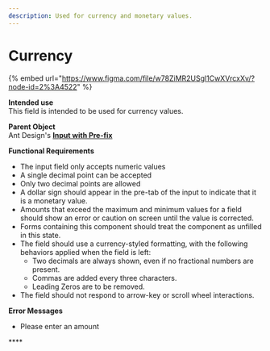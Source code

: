 ```yaml
---
description: Used for currency and monetary values.
---
```


# Currency

{% embed url="https://www.figma.com/file/w78ZiMR2USgl1CwXVrcxXv/?node-id=2%3A4522" %}

**Intended use**  
This field is intended to be used for currency values.

**Parent Object**  
Ant Design's [**Input with Pre-fix**](https://ant.design/components/input/)

**Functional Requirements**

* The input field only accepts numeric values
*  A single decimal point can be accepted 
* Only two decimal points are allowed
* A dollar sign should appear in the pre-tab of the input to indicate that it is a monetary value.
* Amounts that exceed the maximum and minimum values for a field should show an error or caution on screen until the value is corrected.
*  Forms containing this component should treat the component as unfilled in this state.
* The field should use a currency-styled formatting, with the following behaviors applied when the field is left:
  * Two decimals are always shown, even if no fractional numbers are present.
  * Commas are added every three characters.
  * Leading Zeros are to be removed.
* The field should not respond to arrow-key or scroll wheel interactions.

**Error Messages**

* Please enter an amount

\*\*\*\*

